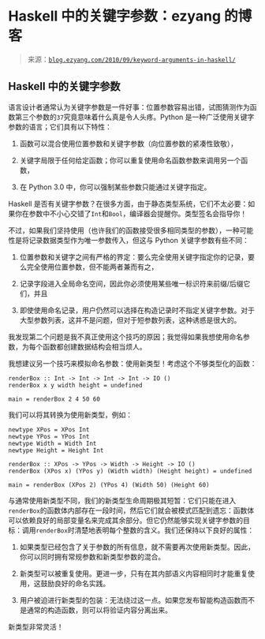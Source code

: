 <!--yml

分类：未分类

日期：2024-07-01 18:18:09

-->

# Haskell 中的关键字参数：ezyang 的博客

> 来源：[`blog.ezyang.com/2010/09/keyword-arguments-in-haskell/`](http://blog.ezyang.com/2010/09/keyword-arguments-in-haskell/)

## Haskell 中的关键字参数

语言设计者通常认为关键字参数是一件好事：位置参数容易出错，试图猜测作为函数第三个参数的`37`究竟意味着什么真是令人头疼。Python 是一种广泛使用关键字参数的语言；它们具有以下特性：

1.  函数可以混合使用位置参数和关键字参数（向位置参数的紧凑性致敬），

1.  关键字局限于任何给定函数；你可以重复使用命名函数参数来调用另一个函数，

1.  在 Python 3.0 中，你可以强制某些参数只能通过关键字指定。

Haskell 是否有关键字参数？在很多方面，由于静态类型系统，它们不太必要：如果你在参数中不小心交错了`Int`和`Bool`，编译器会提醒你。类型签名会指导你！

不过，如果我们坚持使用（也许我们的函数接受很多相同类型的参数），一种可能性是将记录数据类型作为唯一参数传入，但这与 Python 关键字参数有些不同：

1.  位置参数和关键字之间有严格的界定：要么完全使用关键字指定你的记录，要么完全使用位置参数，但不能两者兼而有之，

1.  记录字段进入全局命名空间，因此你必须使用某些唯一标识符来前缀/后缀它们，并且

1.  即使使用命名记录，用户仍然可以选择在构造记录时不指定关键字参数。对于大型参数列表，这并不是问题，但对于短参数列表，这种诱惑是很大的。

我发现第二个问题是我不真正使用这个技巧的原因；我觉得如果我想使用命名参数，为每个函数都创建数据结构会相当烦人。

我想建议另一个技巧来模拟命名参数：使用新类型！考虑这个不够类型化的函数：

```
renderBox :: Int -> Int -> Int -> Int -> IO ()
renderBox x y width height = undefined

main = renderBox 2 4 50 60

```

我们可以将其转换为使用新类型，例如：

```
newtype XPos = XPos Int
newtype YPos = YPos Int
newtype Width = Width Int
newtype Height = Height Int

renderBox :: XPos -> YPos -> Width -> Height -> IO ()
renderBox (XPos x) (YPos y) (Width width) (Height height) = undefined

main = renderBox (XPos 2) (YPos 4) (Width 50) (Height 60)

```

与通常使用新类型不同，我们的新类型生命周期极其短暂：它们只能在进入`renderBox`的函数体内部存在一段时间，然后它们就会被模式匹配到遗忘：函数体可以依赖良好的局部变量名来完成其余部分。但它仍然能够实现关键字参数的目标：调用`renderBox`时清楚地表明每个整数的含义。我们还保持以下良好的属性：

1.  如果类型已经包含了关于参数的所有信息，就不需要再次使用新类型。因此，你可以同时拥有常规参数和新类型参数的混合。

1.  新类型可以被重复使用。更进一步，只有在其内部语义内容相同时才能重复使用，这鼓励良好的命名实践。

1.  用户被迫进行新类型的包装：无法绕过这一点。如果您发布智能构造函数而不是通常的构造函数，则可以将验证内容分离出来。

新类型非常灵活！
